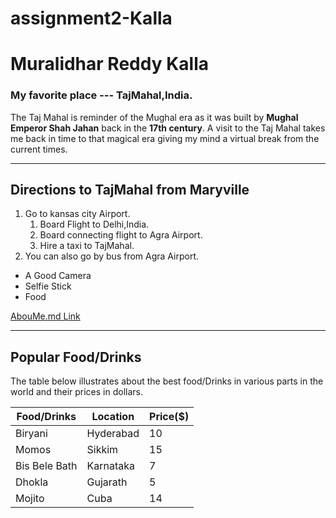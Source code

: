 # assignment2-Kalla
# Muralidhar Reddy Kalla
### My favorite place --- TajMahal,India.
The Taj Mahal is reminder of the Mughal era as it was built by **Mughal Emperor Shah Jahan** back in the **17th century**. A visit to the Taj Mahal takes me back in time to that magical era giving my mind a virtual break from the current times.

----

## Directions to TajMahal from Maryville
1. Go to kansas city Airport.
    1. Board Flight to Delhi,India.
    3. Board connecting flight to Agra Airport.
    6. Hire a taxi to TajMahal.
5. You can also go by bus from Agra Airport.
* A Good Camera
* Selfie Stick
* Food

[AbouMe.md Link](AboutMe.md)

---

## Popular Food/Drinks 
The table below illustrates about the best food/Drinks in various parts in the world and their prices in dollars.

|Food/Drinks | Location  | Price($) |
|------------| --------- | ----- |
| Biryani    | Hyderabad | 10    |
| Momos      | Sikkim    | 15    |
| Bis Bele Bath|Karnataka | 7    |
|Dhokla      | Gujarath  | 5    |
| Mojito     | Cuba |     14    |

